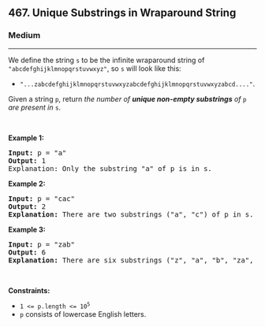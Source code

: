 <h2>467. Unique Substrings in Wraparound String</h2><h3>Medium</h3><hr><div><p>We define the string <code>s</code> to be the infinite wraparound string of <code>"abcdefghijklmnopqrstuvwxyz"</code>, so <code>s</code> will look like this:</p>

<ul>
	<li><code>"...zabcdefghijklmnopqrstuvwxyzabcdefghijklmnopqrstuvwxyzabcd...."</code>.</li>
</ul>

<p>Given a string <code>p</code>, return <em>the number of <strong>unique non-empty substrings</strong> of </em><code>p</code><em> are present in </em><code>s</code>.</p>

<p>&nbsp;</p>
<p><strong>Example 1:</strong></p>

<pre><strong>Input:</strong> p = "a"
<strong>Output:</strong> 1
Explanation: Only the substring "a" of p is in s.
</pre>

<p><strong>Example 2:</strong></p>

<pre><strong>Input:</strong> p = "cac"
<strong>Output:</strong> 2
<strong>Explanation:</strong> There are two substrings ("a", "c") of p in s.
</pre>

<p><strong>Example 3:</strong></p>

<pre><strong>Input:</strong> p = "zab"
<strong>Output:</strong> 6
<strong>Explanation:</strong> There are six substrings ("z", "a", "b", "za", "ab", and "zab") of p in s.
</pre>

<p>&nbsp;</p>
<p><strong>Constraints:</strong></p>

<ul>
	<li><code>1 &lt;= p.length &lt;= 10<sup>5</sup></code></li>
	<li><code>p</code> consists of lowercase English letters.</li>
</ul>
</div>